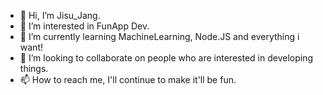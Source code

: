 - 👋 Hi, I’m Jisu_Jang.
- 👀 I’m interested in FunApp Dev. 
- 🌱 I’m currently learning MachineLearning, Node.JS and everything i want!
- 💞️ I’m looking to collaborate on people who are interested in developing things.
- 📫 How to reach me, I'll continue to make it'll be fun.

<!---
wltn39/wltn39 is a ✨ special ✨ repository because its `README.md` (this file) appears on your GitHub profile.
You can click the Preview link to take a look at your changes.
--->
